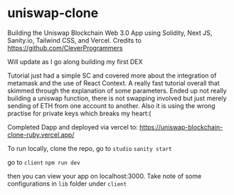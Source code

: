 # uniswap-clone

Building the Uniswap Blockchain Web 3.0 App using Solidity, Next JS, Sanity.io, Tailwind CSS, and Vercel. Credits to https://github.com/CleverProgrammers

Will update as I go along building my first DEX

Tutorial just had a simple SC and covered more about the integration of metamask and the use of React Context. A really fast tutorial overall that skimmed through the explanation of some parameters. Ended up not really building a uniswap function, there is not swapping involved but just merely sending of ETH from one account to another. Also it is using the wrong practise for private keys which breaks my heart:(

Completed Dapp and deployed via vercel to: https://uniswap-blockchain-clone-ruby.vercel.app/

To run locally, clone the repo, go to `studio`
```sanity start```

go to `client`
```npm run dev```

then you can view your app on localhost:3000. Take note of some configurations in `lib` folder under `client`

